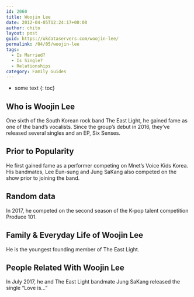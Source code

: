 ```yaml
---
id: 2060
title: Woojin Lee
date: 2012-04-05T12:24:17+00:00
author: chito
layout: post
guid: https://ukdataservers.com/woojin-lee/
permalink: /04/05/woojin-lee
tags:
  - Is Married?
  - Is Single?
  - Relationships
category: Family Guides
---
```


* some text
{: toc}
          
          
## Who is  Woojin Lee
                  
                  
                  
One sixth of the South Korean rock band The East Light, he gained fame as one of the band&#8217;s vocalists. Since the group&#8217;s debut in 2016, they&#8217;ve released several singles and an EP, Six Senses. 
                  
                
                
                
## Prior to Popularity 
                  
                  
                  
He first gained fame as a performer competing on Mnet&#8217;s Voice Kids Korea. His bandmates, Lee Eun-sung and Jung SaKang also competed on the show prior to joining the band. 
                  
                
                
                
## Random data 
                  
                  
                  
In 2017, he competed on the second season of the K-pop talent competition Produce 101. 
                  
                
                
                
## Family & Everyday Life of Woojin Lee
                  
                  
                  
He is the youngest founding member of The East Light. 
                  
                
                
                
## People Related With  Woojin Lee
                  
                  
                  
In July 2017, he and The East Light bandmate Jung SaKang released the single &#8220;Love is&#8230;&#8221; 
                  
                
              
            
          
          
          
    
    
  
